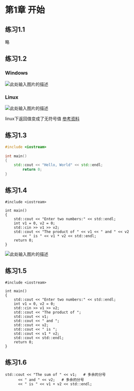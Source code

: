 # 第1章 开始

## 练习1.1
略
## 练习1.2
### Windows
![此处输入图片的描述][1]
### Linux
![此处输入图片的描述][2]

linux下返回值变成了无符号值
[参考资料][3]
## 练习1.3
```cpp
#include <iostream>
    
int main()
{
    std::cout << "Hello, World" << std::endl;
        return 0;
}
```
## 练习1.4

    #include <iostream>
    
    int main()
    {
        std::cout << "Enter two numbers:" << std::endl;
        int v1 = 0, v2 = 0;
        std::cin >> v1 >> v2;
        std::cout << "The product of " << v1 << " and " << v2
            << " is " << v1 * v2 << std::endl;
        return 0;
    }
![此处输入图片的描述][4]
## 练习1.5

    #include <iostream>
    
    int main()
    {
        std::cout << "Enter two numbers:" << std::endl;
        int v1 = 0, v2 = 0;
        std::cin >> v1 >> v2;
        std::cout << "The product of ";
        std::cout << v1;
        std::cout << " and ";
        std::cout << v2;
        std::cout << " is ";
        std::cout << v1 * v2;
        std::cout << std::endl;
        return 0;
    }
## 练习1.6

    std::cout << "The sum of " << v1;   # 多余的分号
          << " and " << v2;   # 多余的分号
          << " is " << v1 + v2 << std::endl;    

  [1]: https://raw.githubusercontent.com/790854836/cpp-primer-5th/master/img/ch01/1-2-windows.png
  [2]: https://raw.githubusercontent.com/790854836/cpp-primer-5th/master/img/ch01/1-2-linux.png
  [3]: http://www.jb51.net/article/73377.htm
  [4]: https://raw.githubusercontent.com/790854836/cpp-primer-5th/master/img/ch01/1-4-output.png